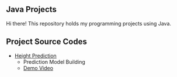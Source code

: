 ## Java Projects
Hi there!
This repository holds my programming projects using Java.

## Project Source Codes
* [Height Prediction](https://github.com/jenniferchiutw/java_projects/tree/main/height_prediction)
  * Prediction Model Building
  * [Demo Video](https://drive.google.com/file/d/1bA3q5yTUoMlwmWl1Uf7453_LLFRExkVb/view?usp=share_link)
